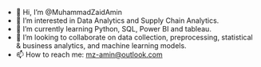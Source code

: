 - 👋 Hi, I’m @MuhammadZaidAmin
- 👀 I’m interested in Data Analytics and Supply Chain Analytics.
- 🌱 I’m currently learning Python, SQL, Power BI and tableau.
- 💞️ I’m looking to collaborate on data collection, preprocessing, statistical & business analytics, and machine learning models.
- 📫 How to reach me: mz-amin@outlook.com

<!---
MuhammadZaidAmin/MuhammadZaidAmin is a ✨ special ✨ repository because its `README.md` (this file) appears on your GitHub profile.
You can click the Preview link to take a look at your changes.
--->
